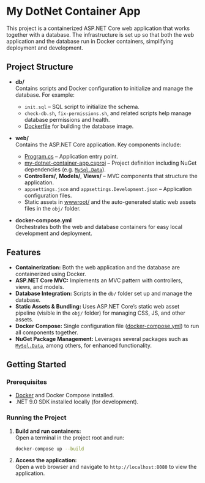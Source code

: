 # My DotNet Container App

This project is a containerized ASP.NET Core web application that works together with a database. The infrastructure is set up so that both the web application and the database run in Docker containers, simplifying deployment and development.

## Project Structure

- **db/**  
  Contains scripts and Docker configuration to initialize and manage the database. For example:  
  - `init.sql` – SQL script to initialize the schema.  
  - `check-db.sh`, `fix-permissions.sh`, and related scripts help manage database permissions and health.  
  - [Dockerfile](db/Dockerfile) for building the database image.

- **web/**  
  Contains the ASP.NET Core application. Key components include:  
  - [Program.cs](web/Program.cs) – Application entry point.  
  - [my-dotnet-container-app.csproj](web/my-dotnet-container-app.csproj) – Project definition including NuGet dependencies (e.g. [`MySql.Data`](web/my-dotnet-container-app.csproj)).  
  - **Controllers/**, **Models/**, **Views/** – MVC components that structure the application.  
  - `appsettings.json` and `appsettings.Development.json` – Application configuration files.  
  - Static assets in [wwwroot/](web/wwwroot) and the auto-generated static web assets files in the `obj/` folder.

- **docker-compose.yml**  
  Orchestrates both the web and database containers for easy local development and deployment.

## Features

- **Containerization:** Both the web application and the database are containerized using Docker.
- **ASP.NET Core MVC:** Implements an MVC pattern with controllers, views, and models.
- **Database Integration:** Scripts in the `db/` folder set up and manage the database.
- **Static Assets & Bundling:** Uses ASP.NET Core’s static web asset pipeline (visible in the `obj/` folder) for managing CSS, JS, and other assets.
- **Docker Compose:** Single configuration file ([docker-compose.yml](docker-compose.yml)) to run all components together.
- **NuGet Package Management:** Leverages several packages such as [`MySql.Data`](web/my-dotnet-container-app.csproj), among others, for enhanced functionality.

## Getting Started

### Prerequisites

- [Docker](https://www.docker.com/) and Docker Compose installed.
- .NET 9.0 SDK installed locally (for development).

### Running the Project

1. **Build and run containers:**  
   Open a terminal in the project root and run:

   ```sh
   docker-compose up --build
   ```

2. **Access the application:**  
   Open a web browser and navigate to `http://localhost:8080` to view the application.

